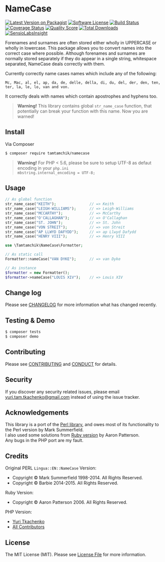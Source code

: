 # NameCase

[![Latest Version on Packagist][ico-version]][link-packagist]
[![Software License][ico-license]](LICENSE.md)
[![Build Status][ico-travis]][link-travis]
[![Coverage Status][ico-scrutinizer]][link-scrutinizer]
[![Quality Score][ico-code-quality]][link-code-quality]
[![Total Downloads][ico-downloads]][link-downloads]
[![SensioLabsInsight][ico-insight]][link-insight]

Forenames and surnames are often stored either wholly in UPPERCASE or wholly in lowercase. This package allows you to convert names into the correct case where possible. Although forenames and surnames are normally stored separately if they do appear in a single string, whitespace separated, NameCase deals correctly with them.  

Currently correctly name cases names which include any of the following:  

```
Mc, Mac, al, el, ap, da, de, delle, della, di, du, del, der, den, ten, ter, la, le, lo, van and von.
```

It correctly deals with names which contain apostrophes and hyphens too.

> **Warning!** This library contains global `str_name_case` function, that potentially can break your function with this name. Now you are warned!

## Install

Via Composer

``` bash
$ composer require tamtamchik/namecase
```
> **Warning!** For PHP < 5.6, please be sure to setup UTF-8 as defaut encoding in your `php.ini`  
`mbstring.internal_encoding = UTF-8;`

## Usage

``` php
// As global function
str_name_case("KEITH");               // => Keith
str_name_case("LEIGH-WILLIAMS");      // => Leigh-Williams
str_name_case("MCCARTHY");            // => McCarthy
str_name_case("O'CALLAGHAN");         // => O'Callaghan
str_name_case("ST. JOHN");            // => St. John
str_name_case("VON STREIT");          // => von Streit
str_name_case("AP LLWYD DAFYDD");     // => ap Llwyd Dafydd
str_name_case("HENRY VIII");          // => Henry VIII

use \Tamtamchik\NameCase\Formatter;

// As static call
Formatter::nameCase("VAN DYKE");      // => van Dyke

// As instance
$formatter = new Formatter();
$formatter->nameCase("LOUIS XIV");    // => Louis XIV
```

## Change log

Please see [CHANGELOG](CHANGELOG.md) for more information what has changed recently.

## Testing & Demo

``` bash
$ composer tests
$ composer demo
```

## Contributing

Please see [CONTRIBUTING](CONTRIBUTING.md) and [CONDUCT](CONDUCT.md) for details.

## Security

If you discover any security related issues, please email <yuri.tam.tkachenko@gmail.com> instead of using the issue tracker.

## Acknowledgements

This library is a port of the [Perl library](https://metacpan.org/release/BARBIE/Lingua-EN-NameCase-1.19), and owes most of its functionality to the Perl version by Mark Summerfield.  
I also used some solutions from [Ruby version](https://github.com/tenderlove/namecase) by Aaron Patterson.  
Any bugs in the PHP port are my fault.

## Credits

Original PERL `Lingua::EN::NameCase` Version:

- Copyright &copy; Mark Summerfield 1998-2014. All Rights Reserved.
- Copyright &copy; Barbie 2014-2015. All Rights Reserved.

Ruby Version:

- Copyright &copy; Aaron Patterson 2006. All Rights Reserved.

PHP Version:

- [Yuri Tkachenko][link-author]
- [All Contributors][link-contributors]

## License

The MIT License (MIT). Please see [License File](LICENSE.md) for more information.

[ico-version]: https://img.shields.io/packagist/v/tamtamchik/namecase.svg?style=flat-square
[ico-license]: https://img.shields.io/badge/license-MIT-brightgreen.svg?style=flat-square
[ico-travis]: https://img.shields.io/travis/tamtamchik/namecase/master.svg?style=flat-square
[ico-scrutinizer]: https://img.shields.io/scrutinizer/coverage/g/tamtamchik/namecase.svg?style=flat-square
[ico-code-quality]: https://img.shields.io/scrutinizer/g/tamtamchik/namecase.svg?style=flat-square
[ico-downloads]: https://img.shields.io/packagist/dt/tamtamchik/namecase.svg?style=flat-square
[ico-insight]: https://img.shields.io/sensiolabs/i/660fea1e-d105-4064-9caa-f47e8a282f2a.svg?style=flat-square

[link-packagist]: https://packagist.org/packages/tamtamchik/namecase
[link-travis]: https://travis-ci.org/tamtamchik/namecase
[link-scrutinizer]: https://scrutinizer-ci.com/g/tamtamchik/namecase/code-structure
[link-code-quality]: https://scrutinizer-ci.com/g/tamtamchik/namecase
[link-downloads]: https://packagist.org/packages/tamtamchik/namecase
[link-author]: https://github.com/tamtamchik
[link-contributors]: ../../contributors
[link-insight]: https://insight.sensiolabs.com/projects/660fea1e-d105-4064-9caa-f47e8a282f2a
